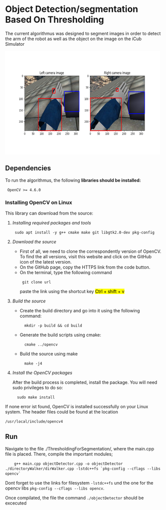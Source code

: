 # Object Detection/segmentation Based On Thresholding 

<p>The current algorithmus was designed to segment images in order to detect the arm of the robot as well as the object on the image
on the iCub Simulator</p>

<img src="./segmented_output/back_1.png" alt="image" width="500" height="333">


## Dependencies

<p> To run the algorithmus, the following <strong>libraries should be installed:</strong></p>
        <pre class="notranslate"><code> OpenCV >= 4.6.0 </code></pre> 

###  Installing OpenCV on Linux

<html>
<body>

<p>This library can download from the source:</p> 

<ol>
    <li><i>Installing required packages and tools</i></li>
    <pre class="notranslate"><code> sudo apt install -y g++ cmake make git libgtk2.0-dev pkg-config  </code></pre> 
    <li><i>Download the source</i></li>
    <ul>
        <li> First of all, we need to clone the correspondently version of OpenCV. To find the all versions, visit this website and click on the GitHub icon of the latest version. </li>
        <li> On the GitHub page, copy the HTTPS link from the code button.</li>
        <li> On the terminal, type the following command </li>
                <pre class="notranslate"><code> git clone url </code></pre> 
            <p>paste the link using the shortcut key <mark> Ctrl + shift + v </mark></p>
    </ul>
    <li><i>Build the source</i></li>
    <ul>
        <li> Create the build directory and go into it using the following command: </li>
                    <pre class="notranslate"><code>  mkdir -p build && cd build </code></pre>
        <li> Generate the build scripts using cmake: </li>
            <pre class="notranslate"><code>  cmake ../opencv </code></pre>
        <li>  Build the source using make </li>
            <pre class="notranslate"><code>  make -j4 </code></pre>
    </ul>
    <li><i>Install the OpenCV packages </i></li>
        <p> After the build process is completed, install the package. You will need sudo privileges to do so:</p>
        <pre class="notranslate"><code>  sudo make install </code></pre>
            
</ol>
<p> If none error ist found, OpenCV is installed successfully on your Linux system. The header files could be found at the location </p>
        <pre class="notranslate"><code>/usr/local/include/opencv4</code></pre>

</body>
</html>

## Run 

Navigate to the file ./ThresholdingForSegmentation/, where the main.cpp file is placed. There, compile the important modules;

        g++ main.cpp objectDetector.cpp -o objectDetector ./directoryWalker/dirWalker.cpp -lstdc++fs `pkg-config --cflags --libs opencv`

Dont forget to use the links for filesystem `-lstdc++fs` und the one for the opencv libs `pkg-config --cflags --libs opencv`.

Once compilated, the file the command `./objectDetector` should be excecuted 
    